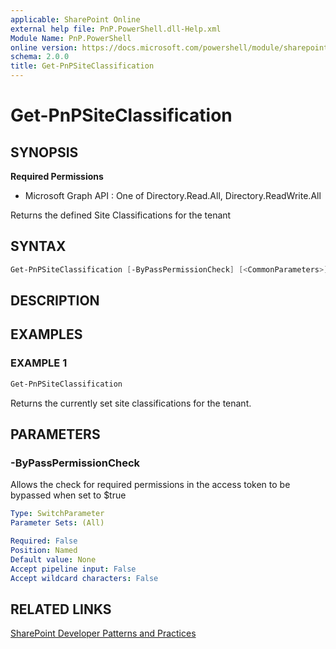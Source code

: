```yaml
---
applicable: SharePoint Online
external help file: PnP.PowerShell.dll-Help.xml
Module Name: PnP.PowerShell
online version: https://docs.microsoft.com/powershell/module/sharepoint-pnp/get-pnpsiteclassification
schema: 2.0.0
title: Get-PnPSiteClassification
---
```


# Get-PnPSiteClassification

## SYNOPSIS

**Required Permissions**

  * Microsoft Graph API : One of Directory.Read.All, Directory.ReadWrite.All

Returns the defined Site Classifications for the tenant

## SYNTAX

```powershell
Get-PnPSiteClassification [-ByPassPermissionCheck] [<CommonParameters>]
```

## DESCRIPTION

## EXAMPLES

### EXAMPLE 1
```powershell
Get-PnPSiteClassification
```

Returns the currently set site classifications for the tenant.

## PARAMETERS

### -ByPassPermissionCheck
Allows the check for required permissions in the access token to be bypassed when set to $true

```yaml
Type: SwitchParameter
Parameter Sets: (All)

Required: False
Position: Named
Default value: None
Accept pipeline input: False
Accept wildcard characters: False
```

## RELATED LINKS

[SharePoint Developer Patterns and Practices](https://aka.ms/sppnp)